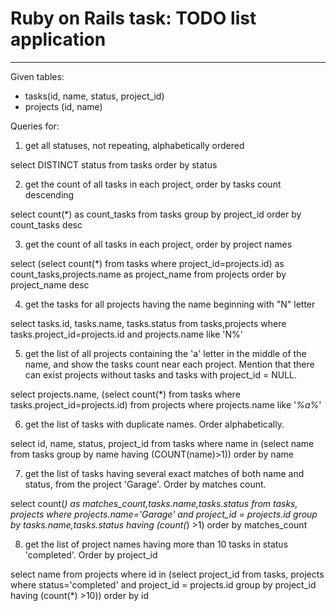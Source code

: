 # Ruby on Rails task: TODO list application


-------------------------------------------------------------------------------
Given tables:
- tasks(id, name, status, project_id)
- projects (id, name)

Queries for:


1. get all statuses, not repeating, alphabetically ordered

select DISTINCT status from tasks order by status

2. get the count of all tasks in each project, order by tasks count descending

select count(*) as count_tasks
from tasks group by project_id
order by count_tasks desc

3. get the count of all tasks in each project, order by project names

select (select count(*) from tasks where project_id=projects.id) as count_tasks,projects.name as project_name
from projects
order by project_name desc

4. get the tasks for all projects having the name beginning with "N" letter

select tasks.id, tasks.name, tasks.status 
from tasks,projects where tasks.project_id=projects.id 
and
projects.name like 'N%'

5. get the list of all projects containing the 'a' letter in the middle of the name, and show the tasks count near each project. Mention that there can exist projects without tasks and tasks with project_id = NULL.

select projects.name, (select count(*) from tasks where tasks.project_id=projects.id)
from projects 
where projects.name like '_%a%_'

6. get the list of tasks with duplicate names. Order alphabetically.

select id, name, status, project_id
from tasks
where name in (select name
from tasks group by name
having (COUNT(name)>1))
order by name 

7. get the list of tasks having several exact matches of both name and status, from the project 'Garage'. Order by matches count.

select count(*) as matches_count,tasks.name,tasks.status
from tasks, projects 
where projects.name='Garage' and project_id = projects.id
group by tasks.name,tasks.status
having (count(*) >1)
order by matches_count

8. get the list of project names having more than 10 tasks in status 'completed'. Order by project_id

select name 
from projects
where id in (select project_id
from tasks, projects 
where status='completed' and project_id = projects.id
group by project_id
having (count(*) >10))
order by id
